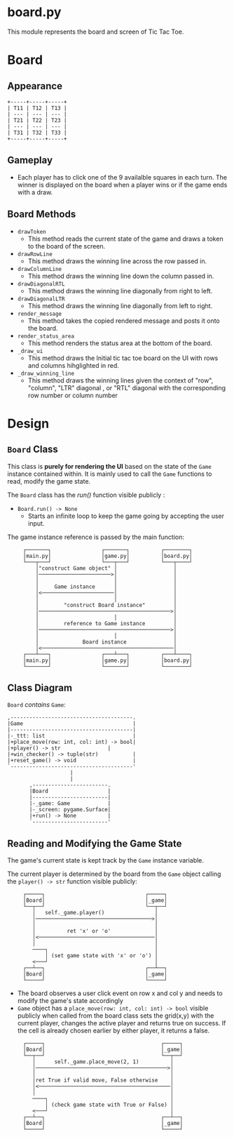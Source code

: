 # board.py

This module represents the board and screen of Tic Tac Toe.

# Board

## Appearance

```
+-----+-----+-----+
| T11 | T12 | T13 |
| --- | --- | --- |
| T21 | T22 | T23 |
| --- | --- | --- |
| T31 | T32 | T33 |
+-----+-----+-----+
```

## Gameplay

- Each player has to click one of the 9 availalble squares in each turn. The winner is displayed on the board when a player wins or if the game ends with a draw.

## Board Methods
  - `drawToken`
    - This method reads the current state of the game and draws a token to the board of the screen.
  - `drawRowLine`
    - This method draws the winning line across the row passed in.
  - `drawColumnLine`
    - This method draws the winning line down the column passed in.
  - `drawDiagonalRTL`
    - This method draws the winning line diagonally from right to left.
  - `drawDiagonalLTR`
    - This method draws the winning line diagonally from left to right.
  - `render_message`
    - This method takes the copied rendered message and posts it onto the board.
  - `render_status_area`
    - This method renders the status area at the bottom of the board.
  - `_draw_ui`
    - This method draws the Initial tic tac toe board on the UI with rows and columns hihglighted in red.
  - `_draw_winning_line`
    - This method draws the winning lines given the context of "row", "column", "LTR" diagonal , or "RTL" diagonal with the corresponding row  number or column number


# Design

## `Board` Class

This class is **purely for rendering the UI** based on the state of the `Game` instance contained within. It is mainly used to call the `Game` functions to read, modify the game state.

The `Board` class has the *run()* function visible publicly :

- `Board.run() -> None`
  - Starts an infinite loop to keep the game going by accepting the user input.

The game instance reference is passed by the main function:
```
     ┌───────┐                ┌───────┐          ┌────────┐
     │main.py│                │game.py│          │board.py│
     └───┬───┘                └───┬───┘          └───┬────┘
         │"construct Game object" │                  │
         │───────────────────────>│                  │
         │                        │                  │
         │     Game instance      │                  │
         │<───────────────────────│                  │
         │                        │                  │
         │        "construct Board instance"         │
         │──────────────────────────────────────────>│
         │                        │                  │
         │        reference to Game instance         │
         │──────────────────────────────────────────>│
         │                        │                  │
         │              Board instance               │
         │<──────────────────────────────────────────│
     ┌───┴───┐                ┌───┴───┐          ┌───┴────┐
     │main.py│                │game.py│          │board.py│
     └───────┘                └───────┘          └────────┘
```
## Class Diagram

`Board` *contains* `Game`:

```
,---------------------------------------.
|Game                                   |
|---------------------------------------|
|-_ttt: list                            |
|+place_move(row: int, col: int) -> bool|
|+player() -> str               |
|+win_checker() -> tuple(str)           |
|+reset_game() -> void                  |
`---------------------------------------'
                    |
                    |
       ,------------------------.
       |Board                   |
       |------------------------|
       |-_game: Game            |
       |-_screen: pygame.Surface|
       |+run() -> None          |
       `------------------------'
```

## Reading and Modifying the Game State

The game's current state is kept track by the `Game` instance variable.

The current player is determined by the board from the `Game` object calling the `player() -> str` function visible publicly:

```
     ┌─────┐                                ┌─────┐
     │Board│                                │_game│
     └──┬──┘                                └──┬──┘
        │   self._game.player()                │
        │─────────────────────────────────────>│
        │                                      │
        │          ret 'x' or 'o'              │
        │<─────────────────────────────────────│
        │                                      │
        ────┐                                  │
            │ (set game state with 'x' or 'o') │
        <───┘                                  │
     ┌──┴──┐                                ┌──┴──┐
     │Board│                                │_game│
     └─────┘                                └─────┘
```

- The board observes a user click event on row x and col y and needs to modify the game's state accordingly
- `Game` object has a `place_move(row: int, col: int) -> bool` visible publicly when called from the board class sets the grid(x,y) with the current player, changes the active player and returns true on success. If the cell is already chosen earlier by either player, it returns a false.

```
     ┌─────┐                                     ┌─────┐
     │Board│                                     │_game│
     └──┬──┘                                     └──┬──┘
        │      self._game.place_move(2, 1)          │
        │──────────────────────────────────────────>│
        │                                           │
        │ret True if valid move, False otherwise    │
        │<──────────────────────────────────────────│
        │                                           │
        ────┐                                       │
            │ (check game state with True or False) │
        <───┘                                       │
     ┌──┴──┐                                     ┌──┴──┐
     │Board│                                     │_game│
     └─────┘                                     └─────┘
```
